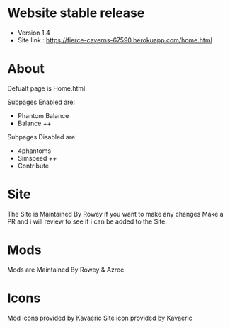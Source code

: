 # Website stable release
- Version 1.4
- Site link : https://fierce-caverns-67590.herokuapp.com/home.html

# About
Defualt page is Home.html

Subpages Enabled are:
- Phantom Balance
- Balance ++

Subpages Disabled are:
- 4phantoms
- Simspeed ++
- Contribute

# Site
The Site is Maintained By Rowey if you want to make any changes Make a PR and i will review to see if i can be added to the Site.

# Mods
Mods are Maintained By Rowey & Azroc

# Icons
Mod icons provided by Kavaeric
Site icon provided by Kavaeric
